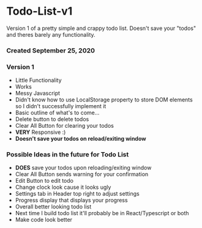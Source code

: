 # Todo-List-v1
Version 1 of a pretty simple and crappy todo list. Doesn't save your "todos" and theres barely any functionality.

### Created September 25, 2020

### Version 1
- Little Functionality
- Works
- Messy Javascript
- Didn't know how to use LocalStorage property to store DOM elements so I didn't successfully implement it
- Basic outline of what's to come...
- Delete button to delete todos
- Clear All Button for clearing your todos
- **VERY** Responsive :)
- **Doesn't save your todos on reload/exiting window**


### Possible Ideas in the future for Todo List
- **DOES** save your todos upon reloading/exiting window
- Clear All Button sends warning for your confirmation
- Edit Button to edit todo
- Change clock look cause it looks ugly
- Settings tab in Header top right to adjust settings
- Progress display that displays your progress
- Overall better looking todo list
- Next time I build todo list it'll probably be in React/Typescript or both
- Make code look better
